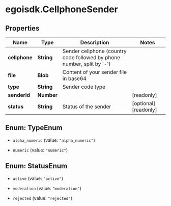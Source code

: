 # egoisdk.CellphoneSender

## Properties

Name | Type | Description | Notes
------------ | ------------- | ------------- | -------------
**cellphone** | **String** | Sender cellphone (country code followed by phone number, split by &#39;-&#39;) | 
**file** | **Blob** | Content of your sender file in base64 | 
**type** | **String** | Sender code type | 
**senderId** | **Number** |  | [readonly] 
**status** | **String** | Status of the sender | [optional] [readonly] 



## Enum: TypeEnum


* `alpha_numeric` (value: `"alpha_numeric"`)

* `numeric` (value: `"numeric"`)





## Enum: StatusEnum


* `active` (value: `"active"`)

* `moderation` (value: `"moderation"`)

* `rejected` (value: `"rejected"`)




